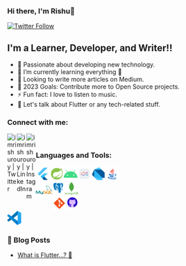 ### Hi there, I'm Rishu👋


[![Twitter Follow](https://img.shields.io/twitter/follow/imrishuroy?color=1DA1F2&logo=twitter&style=for-the-badge)](https://twitter.com/intent/follow?original_referer=https%3A%2F%2Fgithub.com%2Fimrishuroy&screen_name=imrishuroy)


## I'm a Learner, Developer, and Writer!!


- 🔭 Passionate about developing new technology.
- 🌱 I’m currently learning everything 🤣
- 👯 Looking to write more articles on Medium.
- 🥅 2023 Goals: Contribute more to Open Source projects.
- ⚡ Fun fact: I love to listen to music.
- 💬 Let's talk about Flutter or any tech-related stuff.


### Connect with me:


[<img align="left" alt="imrishuroy | Twitter" width="22px" src="https://cdn.jsdelivr.net/npm/simple-icons@v3/icons/twitter.svg" />][twitter]
[<img align="left" alt="imrishuroy | LinkedIn" width="22px" src="https://cdn.jsdelivr.net/npm/simple-icons@v3/icons/linkedin.svg" />][linkedin]
[<img align="left" alt="imrishuroy | Instagram" width="22px" src="https://cdn.jsdelivr.net/npm/simple-icons@v3/icons/instagram.svg" />][instagram]


<br />


### Languages and Tools:

<img align="left" alt="Flutter" width="32px" src="https://raw.githubusercontent.com/github/explore/80688e429a7d4ef2fca1e82350fe8e3517d3494d/topics/flutter/flutter.png" />
<img align="left" alt="Spring Boot" width="32px" src="https://raw.githubusercontent.com/imrishuroy/Images/main/icons8-spring-boot.png" />
<img align="left" alt="Android" width="32px" src="https://raw.githubusercontent.com/github/explore/80688e429a7d4ef2fca1e82350fe8e3517d3494d/topics/android/android.png" />
<img align="left" alt="iOS" width="32px" src="https://raw.githubusercontent.com/imrishuroy/Images/main/icons8-ios-480.png" />
<img align="left" alt="Dart" width="32px" src="https://raw.githubusercontent.com/github/explore/80688e429a7d4ef2fca1e82350fe8e3517d3494d/topics/dart/dart.png" />
<img align="left" alt="Dart" width="32px" src="https://raw.githubusercontent.com/imrishuroy/Images/main/icons8-java-480.png" />



<br /> 
<br />

<img align="left" alt="MySQL" width="38px" src="https://raw.githubusercontent.com/imrishuroy/Images/main/icons8-mysql-240.png" />
<img align="left" alt="PostgresSQL" width="28px" src="https://raw.githubusercontent.com/imrishuroy/Images/main/icons8-postgresql-480.png" />
<img align="left" alt="MongoDB" width="32px" src="https://raw.githubusercontent.com/imrishuroy/Images/main/mongodb.png" />

<br />
<br /> 


<img align="left" alt="git" width="32px" src="https://raw.githubusercontent.com/imrishuroy/Images/main/icons8-git-480.png" />
<img align="left" alt="GitHub" width="28px" src="https://raw.githubusercontent.com/imrishuroy/Images/main/icons8-github-480.png" />


<br />
<br />

<img align="left" alt="Visual Studio Code" width="32px" src="https://raw.githubusercontent.com/github/explore/80688e429a7d4ef2fca1e82350fe8e3517d3494d/topics/visual-studio-code/visual-studio-code.png" />

<br />
<br /> 




### 📕 Blog Posts

- [What is Flutter…? 🤔](https://medium.com/@imrishuroy/what-is-flutter-98fcbbc67e9e)

[twitter]: https://twitter.com/imrishuroy
[instagram]: https://instagram.com/imrishuroy
[linkedin]: https://linkedin.com/in/imrishuroy
